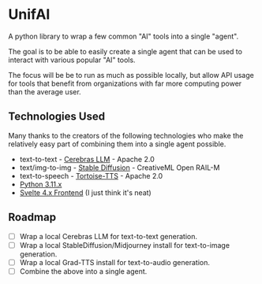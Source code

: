 # UnifAI

A python library to wrap a few common "AI" tools into a single "agent".

The goal is to be able to easily create a single agent that can be used to interact with various popular "AI" tools.

The focus will be be to run as much as possible locally, but allow API usage for tools that benefit from organizations with far more computing power than the average user.

## Technologies Used
Many thanks to the creators of the following technologies who make the relatively easy part of combining them into a single agent possible.
* text-to-text - [Cerebras LLM](https://github.com/Cerebras/modelzoo) - Apache 2.0
* text/img-to-img - [Stable Diffusion](https://github.com/CompVis/stable-diffusion) - CreativeML Open RAIL-M
* text-to-speech - [Tortoise-TTS](https://github.com/neonbjb/tortoise-tts) - Apache 2.0
* [Python 3.11.x](https://www.python.org/)
* [Svelte 4.x Frontend](https://svelte.dev/) (I just think it's neat)

## Roadmap
* [ ] Wrap a local Cerebras LLM for text-to-text generation.
* [ ] Wrap a local StableDiffusion/Midjourney install for text-to-image generation.
* [ ] Wrap a local Grad-TTS install for text-to-audio generation.
* [ ] Combine the above into a single agent.

